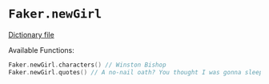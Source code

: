 # `Faker.newGirl`

[Dictionary file](../src/main/resources/locales/en/new_girl.yml)

Available Functions:  
```kotlin
Faker.newGirl.characters() // Winston Bishop
Faker.newGirl.quotes() // A no-nail oath? You thought I was gonna sleep with one of you, like I just couldn't help it?
```
